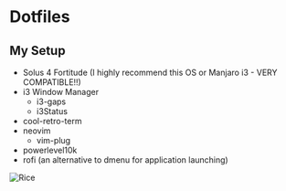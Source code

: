 # Dotfiles

## My Setup
* Solus 4 Fortitude (I highly recommend this OS or Manjaro i3 - VERY COMPATIBLE!!)
* i3 Window Manager
  * i3-gaps
  * i3Status
* cool-retro-term 
* neovim
  * vim-plug
* powerlevel10k
* rofi (an alternative to dmenu for application launching)

![Rice](/.images/rice.png)
